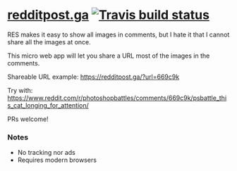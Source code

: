 # [redditpost.ga](https://redditpost.ga) [![Travis build status][badge-travis]][link-travis]

  [badge-travis]: https://api.travis-ci.org/bfred-it/redditpost.ga.svg
  [link-travis]: https://travis-ci.org/bfred-it/redditpost.ga

RES makes it easy to show all images in comments, but I hate it that I cannot share all the images at once.

This micro web app will let you share a URL most of the images in the comments.

Shareable URL example: https://redditpost.ga/?url=669c9k

Try with: https://www.reddit.com/r/photoshopbattles/comments/669c9k/psbattle_this_cat_longing_for_attention/

PRs welcome!

### Notes

* No tracking nor ads
* Requires modern browsers

